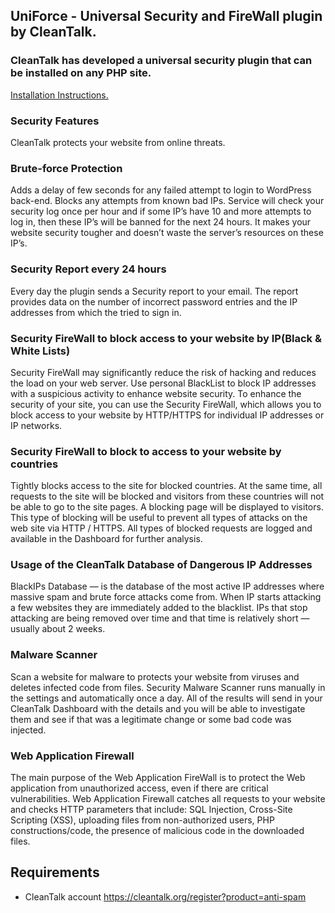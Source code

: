 ## UniForce - Universal Security and FireWall plugin by CleanTalk.


### CleanTalk has developed a universal security plugin that can be installed on any PHP site.
[Installation Instructions.](https://cleantalk.org/help/install-uniforce-security "Installation Instructions")

### Security Features
CleanTalk protects your website from online threats.

### Brute-force Protection
Adds a delay of few seconds for any failed attempt to login to WordPress back-end. Blocks any attempts from known bad IPs.
Service will check your security log once per hour and if some IP’s have 10 and more attempts to log in, then these IP’s will be banned for the next 24 hours. It makes your website security tougher and doesn’t waste the server’s resources on these IP’s.

### Security Report every 24 hours
Every day the plugin sends a Security report to your email. The report provides data on the number of incorrect password entries and the IP addresses from which the tried to sign in.

### Security FireWall to block access to your website by IP(Black & White Lists)
Security FireWall may significantly reduce the risk of hacking and reduces the load on your web server. Use personal BlackList to block IP addresses with a suspicious activity to enhance website security. To enhance the security of your site, you can use the Security FireWall, which allows you to block access to your website by HTTP/HTTPS for individual IP addresses or IP networks.

### Security FireWall to block to access to your website by countries
Tightly blocks access to the site for blocked countries. At the same time, all requests to the site will be blocked and visitors from these countries will not be able to go to the site pages. A blocking page will be displayed to visitors. This type of blocking will be useful to prevent all types of attacks on the web site via HTTP / HTTPS. All types of blocked requests are logged and available in the Dashboard for further analysis.

### Usage of the CleanTalk Database of Dangerous IP Addresses
BlackIPs Database — is the database of the most active IP addresses where massive spam and brute force attacks come from. When IP starts attacking a few websites they are immediately added to the blacklist. IPs that stop attacking are being removed over time and that time is relatively short — usually about 2 weeks.

### Malware Scanner
Scan a website for malware to protects your website from viruses and deletes infected code from files. Security Malware Scanner runs manually in the settings and automatically once a day. All of the results will send in your CleanTalk Dashboard with the details and you will be able to investigate them and see if that was a legitimate change or some bad code was injected.

### Web Application Firewall
The main purpose of the Web Application FireWall is to protect the Web application from unauthorized access, even if there are critical vulnerabilities. Web Application Firewall catches all requests to your website and checks HTTP parameters that include: SQL Injection, Cross-Site Scripting (XSS), uploading files from non-authorized users, PHP constructions/code, the presence of malicious code in the downloaded files.

## Requirements

* CleanTalk account https://cleantalk.org/register?product=anti-spam